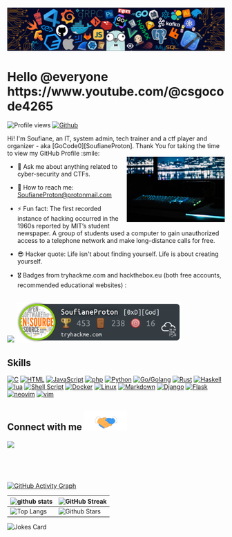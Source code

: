 ![Github Banner](https://github.com/GoCode0/GoCode0/blob/main/banner.png)

<h1> Hello @everyone https://www.youtube.com/@csgocode4265</h1>
<p align='center'>
</p>


![Profile views](https://visitor-badge.glitch.me/badge?page_id=TechEra-47gg.TechEra-47gg)
[![Github](https://img.shields.io/github/followers/GoCode0?label=Follow&style=social)](https://github.com/TechEra-47gg)

<div size='20px'> Hi! I'm Soufiane, an IT, system admin, tech trainer and a ctf player and organizer - aka [GoCode0][SoufianeProton]. Thank You for taking the time to view my GitHub Profile :smile:
</div>
<!-- <h2> About Me <img src = "https://media0.giphy.com/media/KDDpcKigbfFpnejZs6/giphy.gif?cid=ecf05e47oy6f4zjs8g1qoiystc56cu7r9tb8a1fe76e05oty&rid=giphy.gif" width = 20px></h2> -->
<img width="45%" align="right" alt="Github" src="https://github.com/GoCode0/GoCode0/blob/main/image.jpg" />

- 👯 Ask me about anything related to cyber-security and CTFs.

- 💬 How to reach me: SoufianeProton@protonmail.com

- ⚡ Fun fact: The first recorded instance of hacking occurred in the 1960s reported by MIT’s student newspaper. A group of students used a computer to gain unauthorized access to a telephone network and make long-distance calls for free.

- 😎 Hacker quote: Life isn't about finding yourself. Life is about creating yourself.

- 🎖 Badges from tryhackme.com and hackthebox.eu (both free accounts, recommended educational websites) :
<h2> <img src="https://github.com/TechEra-47gg/TechEra-47gg/blob/main/HTB-badge.png" width = 384px> <img src="https://github.com/GoCode0/GoCode0/blob/main/THM-badge.png" width = 384px></h1>
<h2> Skills </h2>
<p>
    <a href="#"><img alt="C" src="https://img.shields.io/badge/C%20-%232370ED.svg?logo=c&logoColor=white"></a>
    <a href="#"><img alt="HTML" src="https://img.shields.io/badge/HTML%20-%23E34F26.svg?logo=html5&logoColor=white"></a>
    <a href="#"><img alt="JavaScript" src="https://img.shields.io/badge/JavaScript%20-%23F7DF1E.svg?logo=javascript&logoColor=black"></a>
    <a href="#"><img alt="php" src="https://img.shields.io/badge/php-%23777BB4.svg?style=for-the-badge&logo=php&logoColor=white"></a>
    <a href="#"><img alt="Python" src="https://img.shields.io/badge/python-3670A0?style=for-the-badge&logo=python&logoColor=ffdd54"></a>
    <a href="#"><img alt="Go/Golang" src="https://img.shields.io/badge/go-%2300ADD8.svg?style=for-the-badge&logo=go&logoColor=white"></a>
    <a href="#"><img alt="Rust" src="https://img.shields.io/badge/rust-%23000000.svg?style=for-the-badge&logo=rust&logoColor=white"></a>
    <a href="#"><img alt="Haskell" src="https://img.shields.io/badge/Haskell-5e5086?style=for-the-badge&logo=haskell&logoColor=white"></a>
    <a href="#"><img alt="lua" src="https://img.shields.io/badge/lua-%232C2D72.svg?style=for-the-badge&logo=lua&logoColor=white"></a>
    <a href="#"><img alt="Shell Script" src="https://img.shields.io/badge/shell_script-%23121011.svg?style=for-the-badge&logo=gnu-bash&logoColor=white"></a>
    <a href="#"><img alt="Docker" src="https://img.shields.io/badge/docker-%230db7ed.svg?style=for-the-badge&logo=docker&logoColor=white"></a>
    <a href="#"><img alt="Linux" src="https://img.shields.io/badge/Linux-FCC624?style=for-the-badge&logo=linux&logoColor=black"></a>
    <a href="#"><img alt="Markdown" src="https://img.shields.io/badge/Markdown-%23000000.svg?logo=markdown&logoColor=white"></a>
    <a href="#"><img alt="Django" src="https://img.shields.io/badge/django-%23092E20.svg?style=for-the-badge&logo=django&logoColor=white"></a>
    <a href="#"><img alt="Flask" src="https://img.shields.io/badge/flask-%23000.svg?style=for-the-badge&logo=flask&logoColor=white"></a>
    <a href="#"><img alt="neovim" src="https://img.shields.io/badge/NeoVim-%2357A143.svg?&style=for-the-badge&logo=neovim&logoColor=white"></a>
    <a href="#"><img alt="vim" src="https://img.shields.io/badge/VIM-%2311AB00.svg?style=for-the-badge&logo=vim&logoColor=white"></a>
</p>
<h2> Connect with me <img src='https://github.com/GoCode0/GoCode0/blob/main/handshake.gif' width="100px"> </h2>

<a href = 'https://www.github.com/GoCode0'> <img width = '32px' align= 'center' src="https://raw.githubusercontent.com/rahulbanerjee26/githubAboutMeGenerator/main/icons/github.svg"/></a>

<br>
<br>
  <br>

[![GitHub Activity Graph](https://activity-graph.herokuapp.com/graph?username=GoCode0&theme=tokyonight)](https://git.io/praveenscience)

| ![github stats](https://github-readme-stats.vercel.app/api?username=GoCode0&show_icons=true&theme=tokyonight) | ![GitHub Streak](https://github-readme-streak-stats.herokuapp.com/?user=GoCode0&theme=tokyonight) |
| --- | --- |
| ![Top Langs](https://github-readme-stats.vercel.app/api/top-langs/?username=GoCode0&theme=tokyonight) | ![Github Stars](https://github-readme-stats.vercel.app/api?username=GoCode0&show_icons=true&locale=en&count_private=true&hide_rank=true&custom_title=My%20GitHub%20Stats&disable_animations=true&theme=tokyonight) |

![Jokes Card](https://readme-jokes.vercel.app/api?theme=tokyonight)
<br>
